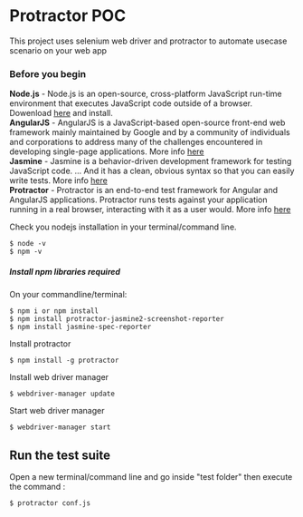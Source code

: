 
# Protractor POC


This project uses selenium web driver and protractor to automate usecase scenario on your web app

### Before you begin

**Node.js** - Node.js is an open-source, cross-platform JavaScript run-time environment that executes JavaScript code outside of a browser. Dowenload [here](https://nodejs.org/en/download/) and install.
<br />
**AngularJS** - AngularJS is a JavaScript-based open-source front-end web framework mainly maintained by Google and by a community of individuals and corporations to address many of the challenges encountered in developing single-page applications. More info [here](https://docs.angularjs.org/guide/introduction)
<br />
**Jasmine** - Jasmine is a behavior-driven development framework for testing JavaScript code. ... And it has a clean, obvious syntax so that you can easily write tests. More info [here](https://jasmine.github.io/)
<br />
**Protractor** - Protractor is an end-to-end test framework for Angular and AngularJS applications. Protractor runs tests against your application running in a real browser, interacting with it as a user would. More info [here](https://www.protractortest.org/#/)


Check you nodejs installation in your terminal/command line.

```
$ node -v
$ npm -v
```

##### Install npm libraries required

On your commandline/terminal:
```
$ npm i or npm install
$ npm install protractor-jasmine2-screenshot-reporter
$ npm install jasmine-spec-reporter
```

Install protractor

```
$ npm install -g protractor
```

Install web driver manager

```
$ webdriver-manager update
```

Start web driver manager

```
$ webdriver-manager start
```
## Run the test suite

Open a new terminal/command line and go inside "test folder" then execute the command :

```
$ protractor conf.js
```

